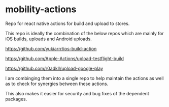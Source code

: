 # mobility-actions
Repo for react native actions for build and upload to stores.

This repo is ideally the combination of the below repos which are mainly for iOS builds, uploads and Android uploads.

https://github.com/yukiarrr/ios-build-action

https://github.com/Apple-Actions/upload-testflight-build

https://github.com/r0adkll/upload-google-play


I am combinging them into a single repo to help maintain the actions as well as to check for synergies between these actions.

This also makes it easier for security and bug fixes of the dependent packages.
